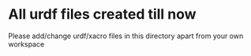 # All urdf files created till now

Please add/change urdf/xacro files in this directory apart from your own workspace

